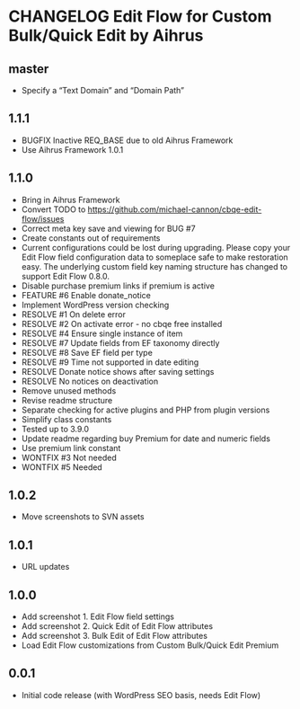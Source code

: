 # CHANGELOG Edit Flow for Custom Bulk/Quick Edit by Aihrus

## master
* Specify a “Text Domain” and “Domain Path”

## 1.1.1
* BUGFIX Inactive REQ_BASE due to old Aihrus Framework
* Use Aihrus Framework 1.0.1

## 1.1.0
* Bring in Aihrus Framework
* Convert TODO to https://github.com/michael-cannon/cbqe-edit-flow/issues
* Correct meta key save and viewing for BUG #7
* Create constants out of requirements
* Current configurations could be lost during upgrading. Please copy your Edit Flow field configuration data to someplace safe to make restoration easy. The underlying custom field key naming structure has changed to support Edit Flow 0.8.0.
* Disable purchase premium links if premium is active
* FEATURE #6 Enable donate_notice
* Implement WordPress version checking
* RESOLVE #1 On delete error
* RESOLVE #2 On activate error - no cbqe free installed
* RESOLVE #4 Ensure single instance of item
* RESOLVE #7 Update fields from EF taxonomy directly
* RESOLVE #8 Save EF field per type
* RESOLVE #9 Time not supported in date editing
* RESOLVE Donate notice shows after saving settings
* RESOLVE No notices on deactivation
* Remove unused methods
* Revise readme structure
* Separate checking for active plugins and PHP from plugin versions
* Simplify class constants
* Tested up to 3.9.0
* Update readme regarding buy Premium for date and numeric fields
* Use premium link constant
* WONTFIX #3 Not needed
* WONTFIX #5 Needed

## 1.0.2
* Move screenshots to SVN assets

## 1.0.1
* URL updates

## 1.0.0
* Add screenshot 1. Edit Flow field settings
* Add screenshot 2. Quick Edit of Edit Flow attributes
* Add screenshot 3. Bulk Edit of Edit Flow attributes
* Load Edit Flow customizations from Custom Bulk/Quick Edit Premium

## 0.0.1
* Initial code release (with WordPress SEO basis, needs Edit Flow)